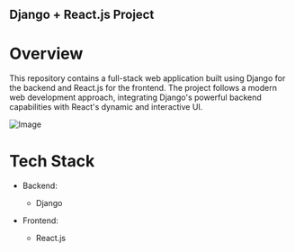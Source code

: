 ## Django + React.js Project

# Overview

This repository contains a full-stack web application built using Django for the backend and React.js for the frontend. The project follows a modern web development approach, integrating Django's powerful backend capabilities with React's dynamic and interactive UI.

![Image](https://github.com/user-attachments/assets/5680f89b-f1a5-483c-9810-995986d7b7e3)


# Tech Stack

* Backend:

  * Django

* Frontend:

  * React.js
